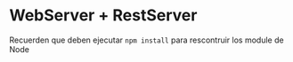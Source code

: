 # WebServer + RestServer

Recuerden que deben ejecutar ``` npm install ``` para rescontruir los module de Node
